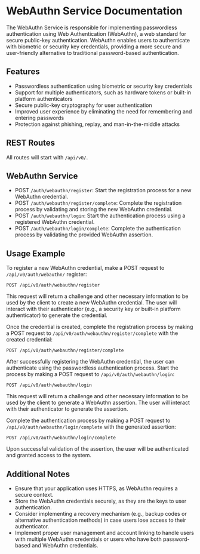 # WebAuthn Service Documentation

The WebAuthn Service is responsible for implementing passwordless authentication using Web Authentication (WebAuthn), a web standard for secure public-key authentication. WebAuthn enables users to authenticate with biometric or security key credentials, providing a more secure and user-friendly alternative to traditional password-based authentication.

## Features

-   Passwordless authentication using biometric or security key credentials
-   Support for multiple authenticators, such as hardware tokens or built-in platform authenticators
-   Secure public-key cryptography for user authentication
-   Improved user experience by eliminating the need for remembering and entering passwords
-   Protection against phishing, replay, and man-in-the-middle attacks

## REST Routes

All routes will start with `/api/v0/`.

## WebAuthn Service

-   POST `/auth/webauthn/register`: Start the registration process for a new WebAuthn credential.
-   POST `/auth/webauthn/register/complete`: Complete the registration process by validating and storing the new WebAuthn credential.
-   POST `/auth/webauthn/login`: Start the authentication process using a registered WebAuthn credential.
-   POST `/auth/webauthn/login/complete`: Complete the authentication process by validating the provided WebAuthn assertion.

## Usage Example

To register a new WebAuthn credential, make a POST request to `/api/v0/auth/webauthn/` register:

```HTTP
POST /api/v0/auth/webauthn/register
```

This request will return a challenge and other necessary information to be used by the client to create a new WebAuthn credential. The user will interact with their authenticator (e.g., a security key or built-in platform authenticator) to generate the credential.

Once the credential is created, complete the registration process by making a POST request to `/api/v0/auth/webauthn/register/complete` with the created credential:

```HTTP
POST /api/v0/auth/webauthn/register/complete
```

After successfully registering the WebAuthn credential, the user can authenticate using the passwordless authentication process. Start the process by making a POST request to `/api/v0/auth/webauthn/login`:

```HTTP
POST /api/v0/auth/webauthn/login
```

This request will return a challenge and other necessary information to be used by the client to generate a WebAuthn assertion. The user will interact with their authenticator to generate the assertion.

Complete the authentication process by making a POST request to `/api/v0/auth/webauthn/login/complete` with the generated assertion:

```HTTP
POST /api/v0/auth/webauthn/login/complete
```

Upon successful validation of the assertion, the user will be authenticated and granted access to the system.

## Additional Notes

-   Ensure that your application uses HTTPS, as WebAuthn requires a secure context.
-   Store the WebAuthn credentials securely, as they are the keys to user authentication.
-   Consider implementing a recovery mechanism (e.g., backup codes or alternative authentication methods) in case users lose access to their authenticator.
-   Implement proper user management and account linking to handle users with multiple WebAuthn credentials or users who have both password-based and WebAuthn credentials.
